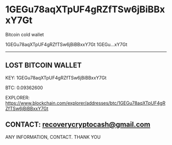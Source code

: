 # 1GEGu78aqXTpUF4gRZfTSw6jBiBBxxY7Gt
Bitcoin cold wallet 


1GEGu78aqXTpUF4gRZfTSw6jBiBBxxY7Gt
1GEGu...xY7Gt
 
-------------------
LOST BITCOIN WALLET
-------------------
KEY: 1GEGu78aqXTpUF4gRZfTSw6jBiBBxxY7Gt

BTC: 0.09362600

EXPLORER: https://www.blockchain.com/explorer/addresses/btc/1GEGu78aqXTpUF4gRZfTSw6jBiBBxxY7Gt
 
CONTACT: recoverycryptocash@gmail.com
-------------------
 
ANY INFORMATION, CONTACT. THANK YOU
